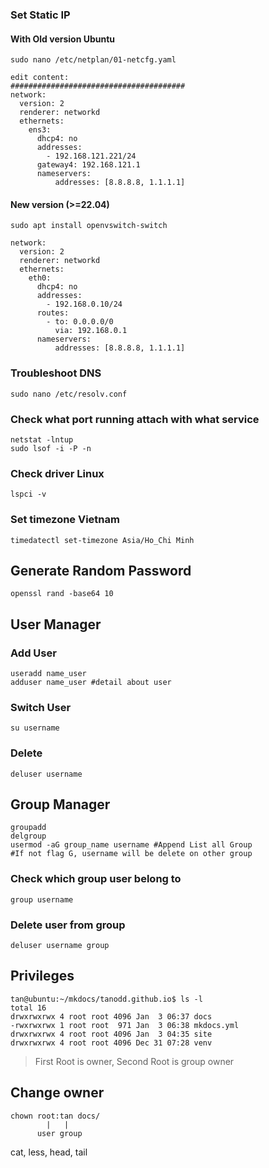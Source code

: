 ### Set Static IP
#### With Old version Ubuntu
```
sudo nano /etc/netplan/01-netcfg.yaml

edit content:
#######################################
network:
  version: 2
  renderer: networkd
  ethernets:
    ens3:
      dhcp4: no
      addresses:
        - 192.168.121.221/24
      gateway4: 192.168.121.1
      nameservers:
          addresses: [8.8.8.8, 1.1.1.1]
```
#### New version (>=22.04)
```
sudo apt install openvswitch-switch

network:
  version: 2
  renderer: networkd
  ethernets:
    eth0:
      dhcp4: no
      addresses:
        - 192.168.0.10/24
      routes:
        - to: 0.0.0.0/0
          via: 192.168.0.1
      nameservers:
          addresses: [8.8.8.8, 1.1.1.1]
```
### Troubleshoot DNS 
```
sudo nano /etc/resolv.conf
```

### Check what port running attach with what service
```
netstat -lntup
sudo lsof -i -P -n
```
### Check driver Linux
```
lspci -v
```
### Set timezone Vietnam
```
timedatectl set-timezone Asia/Ho_Chi Minh
```
## Generate Random Password
```
openssl rand -base64 10
```
## User Manager
### Add User 
```
useradd name_user
adduser name_user #detail about user
```
### Switch User
```
su username
```
### Delete
```
deluser username
```
## Group Manager
```
groupadd
delgroup
usermod -aG group_name username #Append List all Group
#If not flag G, username will be delete on other group
```
### Check which group user belong to
```
group username
```
### Delete user from group
```
deluser username group
```
## Privileges
```
tan@ubuntu:~/mkdocs/tanodd.github.io$ ls -l
total 16
drwxrwxrwx 4 root root 4096 Jan  3 06:37 docs
-rwxrwxrwx 1 root root  971 Jan  3 06:38 mkdocs.yml
drwxrwxrwx 4 root root 4096 Jan  3 04:35 site
drwxrwxrwx 4 root root 4096 Dec 31 07:28 venv
```
> First Root is owner, Second Root is group owner
## Change owner
```
chown root:tan docs/
        |   |
      user group
```
cat, less, head, tail 
